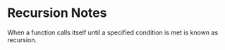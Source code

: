 # Recursion Notes

When a function calls itself until a specified condition is met is known as recursion.

